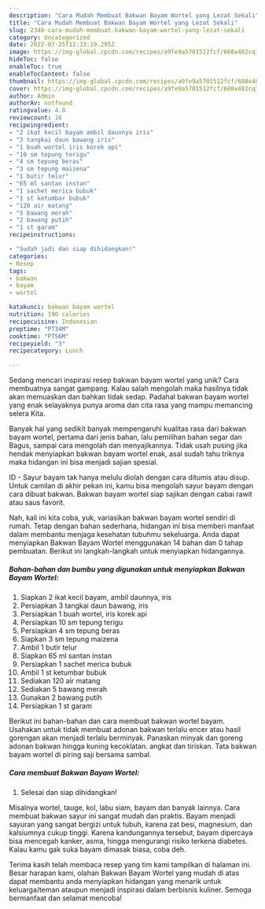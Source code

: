 ```yaml
---
description: "Cara Mudah Membuat Bakwan Bayam Wortel yang Lezat Sekali"
title: "Cara Mudah Membuat Bakwan Bayam Wortel yang Lezat Sekali"
slug: 2348-cara-mudah-membuat-bakwan-bayam-wortel-yang-lezat-sekali
category: Uncategorized
date: 2022-07-25T12:33:19.295Z
image: https://img-global.cpcdn.com/recipes/a9fe9a5701512fcf/680x482cq70/bakwan-bayam-wortel-foto-resep-utama.jpg
hideToc: false
enableToc: true
enableTocContent: false
thumbnail: https://img-global.cpcdn.com/recipes/a9fe9a5701512fcf/680x482cq70/bakwan-bayam-wortel-foto-resep-utama.jpg
cover: https://img-global.cpcdn.com/recipes/a9fe9a5701512fcf/680x482cq70/bakwan-bayam-wortel-foto-resep-utama.jpg
author: Admin
authorAv: notfound
ratingvalue: 4.8
reviewcount: 16
recipeingredient:
- "2 ikat kecil bayam ambil daunnya iris"
- "3 tangkai daun bawang iris"
- "1 buah wortel iris korek api"
- "10 sm tepung terigu"
- "4 sm tepung beras"
- "3 sm tepung maizena"
- "1 butir telur"
- "65 ml santan instan"
- "1 sachet merica bubuk"
- "1 st ketumbar bubuk"
- "120 air matang"
- "5 bawang merah"
- "2 bawang putih"
- "1 st garam"
recipeinstructions:

- "Sudah jadi dan siap dihidangkan!"
categories:
- Resep
tags:
- bakwan
- bayam
- wortel

katakunci: bakwan bayam wortel 
nutrition: 190 calories
recipecuisine: Indonesian
preptime: "PT34M"
cooktime: "PT56M"
recipeyield: "3"
recipecategory: Lunch

---
```





Sedang mencari inspirasi resep bakwan bayam wortel yang unik? Cara membuatnya sangat gampang. Kalau salah mengolah maka hasilnya tidak akan memuaskan dan bahkan tidak sedap. Padahal bakwan bayam wortel yang enak selayaknya punya aroma dan cita rasa yang mampu memancing selera Kita.





Banyak hal yang sedikit banyak mempengaruhi kualitas rasa dari bakwan bayam wortel, pertama dari jenis bahan, lalu pemilihan bahan segar dan Bagus, sampai cara mengolah dan menyajikannya. Tidak usah pusing jika hendak menyiapkan bakwan bayam wortel enak,      asal sudah tahu triknya maka hidangan ini bisa menjadi sajian spesial.














ID - Sayur bayam tak hanya melulu diolah dengan cara ditumis atau disup. Untuk camilan di akhir pekan ini, kamu bisa mengolah sayur bayam dengan cara dibuat bakwan. Bakwan bayam wortel siap sajikan dengan cabai rawit atau saus favorit.






Nah, kali ini kita coba, yuk, variasikan bakwan bayam wortel sendiri di rumah. Tetap dengan bahan sederhana, hidangan ini bisa memberi manfaat dalam membantu menjaga kesehatan tubuhmu sekeluarga. Anda dapat menyiapkan Bakwan Bayam Wortel menggunakan 14 bahan dan 0 tahap pembuatan. Berikut ini langkah-langkah untuk menyiapkan hidangannya.

<!--inarticleads1-->

##### Bahan-bahan dan bumbu yang digunakan untuk menyiapkan Bakwan Bayam Wortel:

1. Siapkan 2 ikat kecil bayam, ambil daunnya, iris
1. Persiapkan 3 tangkai daun bawang, iris
1. Persiapkan 1 buah wortel, iris korek api
1. Persiapkan 10 sm tepung terigu
1. Persiapkan 4 sm tepung beras
1. Siapkan 3 sm tepung maizena
1. Ambil 1 butir telur
1. Siapkan 65 ml santan instan
1. Persiapkan 1 sachet merica bubuk
1. Ambil 1 st ketumbar bubuk
1. Sediakan 120 air matang
1. Sediakan 5 bawang merah
1. Gunakan 2 bawang putih
1. Persiapkan 1 st garam


Berikut ini bahan-bahan dan cara membuat bakwan wortel bayam. Usahakan untuk tidak membuat adonan bakwan terlalu encer atau hasil gorengan akan menjadi terlalu berminyak. Panaskan minyak dan goreng adonan bakwan hingga kuning kecoklatan. angkat dan tiriskan. Tata bakwan bayam wortel di piring saji bersama sambal. 

<!--inarticleads2-->

##### Cara membuat Bakwan Bayam Wortel:


1. Selesai dan siap dihidangkan!

Misalnya wortel, tauge, kol, labu siam, bayam dan banyak lainnya. Cara membuat bakwan sayur ini sangat mudah dan praktis. Bayam menjadi sayuran yang sangat bergizi untuk tubuh, karena zat besi, magnesium, dan kalsiumnya cukup tinggi. Karena kandungannya tersebut, bayam dipercaya bisa mencegah kanker, asma, hingga mengurangi risiko terkena diabetes. Kalau kamu gak suka bayam dimasak biasa, coba deh. 

Terima kasih telah membaca resep yang tim kami tampilkan di halaman ini. Besar harapan kami, olahan Bakwan Bayam Wortel yang mudah di atas dapat membantu anda menyiapkan hidangan yang menarik untuk keluarga/teman ataupun menjadi inspirasi dalam berbisnis kuliner. Semoga bermanfaat dan selamat mencoba!
